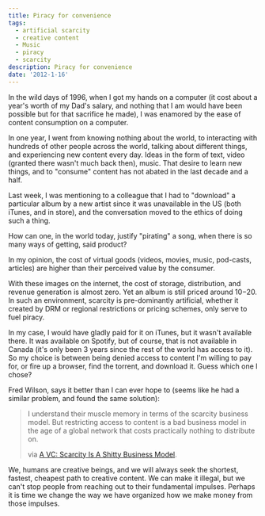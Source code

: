 ```yaml
---
title: Piracy for convenience
tags:
  - artificial scarcity
  - creative content
  - Music
  - piracy
  - scarcity
description: Piracy for convenience
date: '2012-1-16'
---
```


In the wild days of 1996, when I got my hands on a computer (it cost about a year's worth of my Dad's salary, and nothing that I am would have been possible but for that sacrifice he made), I was enamored by the ease of content consumption on a computer.

In one year, I went from knowing nothing about the world, to interacting with hundreds of other people across the world, talking about different things, and experiencing new content every day. Ideas in the form of text, video (granted there wasn't much back then), music. That desire to learn new things, and to "consume" content has not abated in the last decade and a half.

Last week, I was mentioning to a colleague that I had to "download" a particular album by a new artist since it was unavailable in the US (both iTunes, and in store), and the conversation moved to the ethics of doing such a thing.

How can one, in the world today, justify "pirating" a song, when there is so many ways of getting, said product?

In my opinion, the cost of virtual goods (videos, movies, music,  pod-casts, articles) are higher than their perceived value by the consumer.

With these images on the internet, the cost of storage, distribution, and revenue generation is almost zero. Yet an album is still priced around $10-$20\. In such an environment, scarcity is pre-dominantly artificial, whether it created by DRM or regional restrictions or pricing schemes, only serve to fuel piracy.

In my case, I would have gladly paid for it on iTunes, but it wasn't available there. It was available on Spotify, but of course, that is not available in Canada (it's only been 3 years since the rest of the world has access to it). So my choice is between being denied access to content I'm willing to pay for, or fire up a browser, find the torrent, and download it. Guess which one I chose?

Fred Wilson, says it better than I can ever hope to (seems like he had a similar problem, and found the same solution):

> I understand their muscle memory in terms of the scarcity business model. But restricting access to content is a bad business model in the age of a global network that costs practically nothing to distribute on.
> 
> via [A VC: Scarcity Is A Shitty Business Model][0].

We, humans are creative beings, and we will always seek the shortest, fastest, cheapest path to creative content. We can make it illegal, but we can't stop people from reaching out to their fundamental impulses. Perhaps it is time we change the way we have organized how we make money from those impulses.


[0]: http://www.avc.com/a_vc/2012/01/scarcity-is-a-shitty-business-model.html